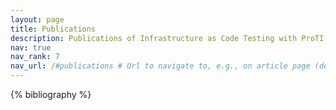```yaml
---
layout: page
title: Publications
description: Publications of Infrastructure as Code Testing with ProTI.
nav: true
nav_rank: 7
nav_url: /#publications # Url to navigate to, e.g., on article page (defaults to .url)
---
```


{% bibliography %}
